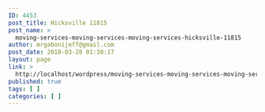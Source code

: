 ```yaml
---
ID: 4453
post_title: Hicksville 11815
post_name: >
  moving-services-moving-services-moving-services-hicksville-11815
author: mrgabonijeff@gmail.com
post_date: 2018-03-28 01:38:17
layout: page
link: >
  http://localhost/wordpress/moving-services-moving-services-moving-services-hicksville-11815/
published: true
tags: [ ]
categories: [ ]
---
```

